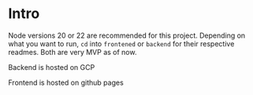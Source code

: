 # Intro


Node versions 20 or 22 are recommended for this project.
Depending on what you want to run, `cd` into `frontened` or `backend` for their respective readmes. Both are very MVP as of now.

Backend is hosted on GCP

Frontend is hosted on github pages